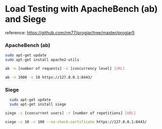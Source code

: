 
# Load Testing with ApacheBench (ab) and Siege

reference: https://github.com/rm77/progjar/tree/master/progjar5

### ApacheBench (ab)

  ```bash
  sudo apt-get update
  sudo apt-get install apache2-utils
  ```

  ```bash
  ab -n [number of requests] -c [concurrency level] [URL]

  ab -n 1000 -c 10 https://127.0.0.1:8443/
  ```

  ### Siege

```bash
  sudo apt-get update
  sudo apt-get install siege
  ```

```bash
siege -c [concurrent users] -r [number of repetitions] [URL]
```
```bash
siege -c 10 -r 100 --no-check-certificate https://127.0.0.1:8443/
```
